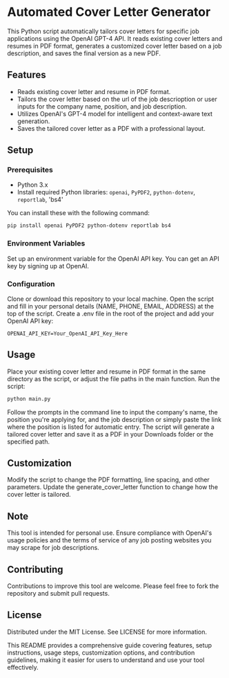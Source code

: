 # Automated Cover Letter Generator

This Python script automatically tailors cover letters for specific job applications using the OpenAI GPT-4 API. It reads existing cover letters and resumes in PDF format, generates a customized cover letter based on a job description, and saves the final version as a new PDF.

## Features

- Reads existing cover letter and resume in PDF format.
- Tailors the cover letter based on the url of the job descrioption or user inputs for the company name, position, and job description.
- Utilizes OpenAI's GPT-4 model for intelligent and context-aware text generation.
- Saves the tailored cover letter as a PDF with a professional layout.

## Setup

### Prerequisites

- Python 3.x
- Install required Python libraries: `openai`, `PyPDF2`, `python-dotenv`, `reportlab`, 'bs4'

You can install these with the following command:

```bash
pip install openai PyPDF2 python-dotenv reportlab bs4
```
### Environment Variables
Set up an environment variable for the OpenAI API key. You can get an API key by signing up at OpenAI.

### Configuration
Clone or download this repository to your local machine.
Open the script and fill in your personal details (NAME, PHONE, EMAIL, ADDRESS) at the top of the script.
Create a .env file in the root of the project and add your OpenAI API key:
```plaintext
OPENAI_API_KEY=Your_OpenAI_API_Key_Here
```
## Usage

Place your existing cover letter and resume in PDF format in the same directory as the script, or adjust the file paths in the main function.
Run the script:
```bash
python main.py
```
Follow the prompts in the command line to input the company's name, the position you're applying for, and the job description or simply paste the link where the position is listed for automatic entry.
The script will generate a tailored cover letter and save it as a PDF in your Downloads folder or the specified path.

## Customization

Modify the script to change the PDF formatting, line spacing, and other parameters.
Update the generate_cover_letter function to change how the cover letter is tailored.

## Note

This tool is intended for personal use. Ensure compliance with OpenAI's usage policies and the terms of service of any job posting websites you may scrape for job descriptions.

## Contributing

Contributions to improve this tool are welcome. Please feel free to fork the repository and submit pull requests.

## License

Distributed under the MIT License. See LICENSE for more information.


This README provides a comprehensive guide covering features, setup instructions, usage steps, customization options, and contribution guidelines, making it easier for users to understand and use your tool effectively.
